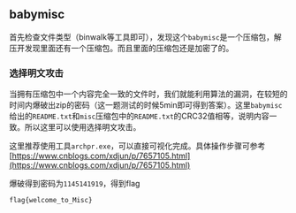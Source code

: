 ## babymisc
首先检查文件类型（binwalk等工具即可），发现这个`babymisc`是一个压缩包，解压开发现里面还有一个压缩包。而且里面的压缩包还是加密了的。

### 选择明文攻击
当拥有压缩包中一个内容完全一致的文件时，我们就能利用算法的漏洞，在较短的时间内爆破出zip的密码（这一题测试的时候5min即可得到答案）。这里`babymisc`给出的`README.txt`和`misc`压缩包中的`README.txt`的CRC32值相等，说明内容一致。所以这里可以使用选择明文攻击。

这里推荐使用工具`archpr.exe`，可以直接可视化完成。具体操作步骤可参考[https://www.cnblogs.com/xdjun/p/7657105.html](https://www.cnblogs.com/xdjun/p/7657105.html)

爆破得到密码为`1145141919`，得到flag
```
flag{welcome_to_Misc}
```